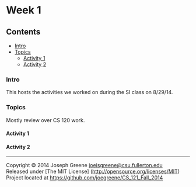# Week 1

## Contents
- [Intro](#intro)
- [Topics](#topics)
  - [Activity 1](#activity-1)
  - [Activity 2](#activity-2)
  
### Intro
This hosts the activities we worked on during the SI class on 8/29/14.

### Topics
Mostly review over CS 120 work.

#### Activity 1


#### Activity 2


-------------------------------------------------------------------------------

Copyright &copy; 2014 Joseph Greene <joeisgreene@csu.fullerton.edu>  
Released under [The MIT License] (http://opensource.org/licenses/MIT)  
Project located at <https://github.com/joegreene/CS_121_Fall_2014>